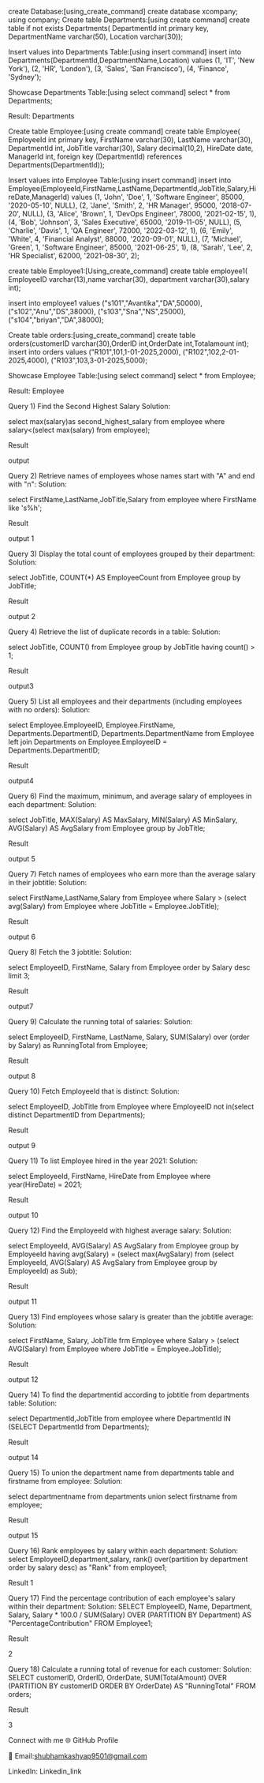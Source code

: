 create Database:[using_create_command]
create database xcompany;
using company;
Create table Departments:[using create command]
create table if not exists Departments( DepartmentId int primary key, DepartmentName varchar(50), Location varchar(30));

Insert values into Departments Table:[using insert command]
insert into Departments(DepartmentId,DepartmentName,Location) values (1, 'IT', 'New York'), (2, 'HR', 'London'), (3, 'Sales', 'San Francisco'), (4, 'Finance', 'Sydney');

Showcase Departments Table:[using select command]
select * from Departments;

Result:
Departments

Create table Employee:[using create command]
create table Employee( EmployeeId int primary key, FirstName varchar(30), LastName varchar(30), DepartmentId int, JobTitle varchar(30), Salary decimal(10,2), HireDate date, ManagerId int, foreign key (DepartmentId) references Departments(DepartmentId));

Insert values into Employee Table:[using insert command]
insert into Employee(EmployeeId,FirstName,LastName,DepartmentId,JobTitle,Salary,HireDate,ManagerId) values (1, 'John', 'Doe', 1, 'Software Engineer', 85000, '2020-05-10', NULL), (2, 'Jane', 'Smith', 2, 'HR Manager', 95000, '2018-07-20', NULL), (3, 'Alice', 'Brown', 1, 'DevOps Engineer', 78000, '2021-02-15', 1), (4, 'Bob', 'Johnson', 3, 'Sales Executive', 65000, '2019-11-05', NULL), (5, 'Charlie', 'Davis', 1, 'QA Engineer', 72000, '2022-03-12', 1), (6, 'Emily', 'White', 4, 'Financial Analyst', 88000, '2020-09-01', NULL), (7, 'Michael', 'Green', 1, 'Software Engineer', 85000, '2021-06-25', 1), (8, 'Sarah', 'Lee', 2, 'HR Specialist', 62000, '2021-08-30', 2);

create table Employee1:[Using_create_command]
create table employee1( EmployeeID varchar(13),name varchar(30), department varchar(30),salary int);

insert into employee1 values ("s101","Avantika","DA",50000), ("s102","Anu","DS",38000), ("s103","Sna","NS",25000), ("s104","briyan","DA",38000);

Create table orders:[using_create_command]
create table orders(customerID varchar(30),OrderID int,OrderDate int,Totalamount int); insert into orders values ("R101",101,1-01-2025,2000), ("R102",102,2-01-2025,4000), ("R103",103,3-01-2025,5000);

Showcase Employee Table:[using select command]
select * from Employee;

Result:
Employee

Query 1) Find the Second Highest Salary
Solution:

select max(salary)as second_highest_salary from employee where salary<(select max(salary) from employee);

Result

output

Query 2) Retrieve names of employees whose names start with "A" and end with "n":
Solution:

select FirstName,LastName,JobTitle,Salary from employee where FirstName like 's%h';

Result

output 1

Query 3) Display the total count of employees grouped by their department:
Solution:

select JobTitle, COUNT(*) AS EmployeeCount from Employee group by JobTitle;

Result

output 2

Query 4) Retrieve the list of duplicate records in a table:
Solution:

select JobTitle, COUNT() from Employee group by JobTitle having count() > 1;

Result

output3

Query 5) List all employees and their departments (including employees with no orders):
Solution:

select Employee.EmployeeID, Employee.FirstName, Departments.DepartmentID, Departments.DepartmentName from Employee left join Departments on Employee.EmployeeID = Departments.DepartmentID;

Result

output4

Query 6) Find the maximum, minimum, and average salary of employees in each department:
Solution:

select JobTitle, MAX(Salary) AS MaxSalary, MIN(Salary) AS MinSalary, AVG(Salary) AS AvgSalary from Employee group by JobTitle;

Result

output 5

Query 7) Fetch names of employees who earn more than the average salary in their jobtitle:
Solution:

select FirstName,LastName,Salary from Employee where Salary > (select avg(Salary) from Employee where JobTitle = Employee.JobTitle);

Result

output 6

Query 8) Fetch the 3 jobtitle:
Solution:

select EmployeeID, FirstName, Salary from Employee order by Salary desc limit 3;

Result

output7

Query 9) Calculate the running total of salaries:
Solution:

select EmployeeID, FirstName, LastName, Salary, SUM(Salary) over (order by Salary) as RunningTotal from Employee;

Result

output 8

Query 10) Fetch EmployeeId that is distinct:
Solution:

select EmployeeID, JobTitle from Employee where EmployeeID not in(select distinct DepartmentID from Departments);

Result

output 9

Query 11) To list Employee hired in the year 2021:
Solution:

select EmployeeId, FirstName, HireDate from Employee where year(HireDate) = 2021;

Result

output 10

Query 12) Find the EmployeeId with highest average salary:
Solution:

select EmployeeId, AVG(Salary) AS AvgSalary from Employee group by EmployeeId having avg(Salary) = (select max(AvgSalary) from (select EmployeeId, AVG(Salary) AS AvgSalary from Employee group by EmployeeId) as Sub);

Result

output 11

Query 13) Find employees whose salary is greater than the jobtitle average:
Solution:

select FirstName, Salary, JobTitle frm Employee where Salary > (select AVG(Salary) from Employee where JobTitle = Employee.JobTitle);

Result

output 12

Query 14) To find the departmentid according to jobtitle from departments table:
Solution:

select DepartmentId,JobTitle from employee where DepartmentId IN (SELECT DepartmentId from Departments);

Result

output 14

Query 15) To union the department name from departments table and firstname from employee:
Solution:

select departmentname from departments union select firstname from employee;

Result

output 15

Query 16) Rank employees by salary within each department:
Solution:
select EmployeeID,department,salary, rank() over(partition by department order by salary desc) as "Rank" from employee1;

Result
1

Query 17) Find the percentage contribution of each employee's salary within their department:
Solution:
SELECT EmployeeID, Name, Department, Salary, Salary * 100.0 / SUM(Salary) OVER (PARTITION BY Department) AS "PercentageContribution" FROM Employee1;

Result

2

Query 18) Calculate a running total of revenue for each customer:
Solution: SELECT customerID, OrderID, OrderDate, SUM(TotalAmount) OVER (PARTITION BY customerID ORDER BY OrderDate) AS "RunningTotal" FROM orders;

Result

3

Connect with me
🌐 GitHub Profile

📧 Email:shubhamkashyap9501@gmail.com

LinkedIn: Linkedin_link
